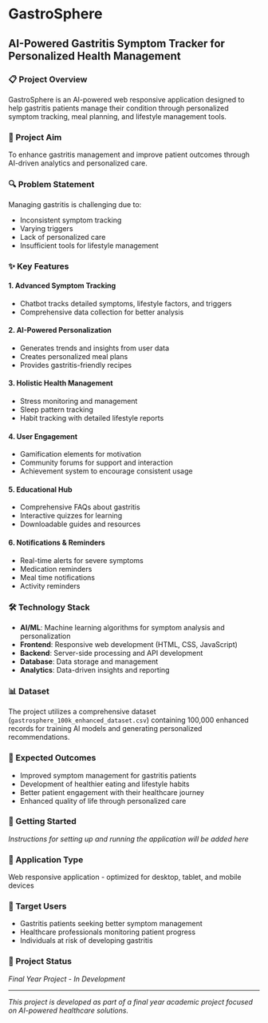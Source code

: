 # GastroSphere
## AI-Powered Gastritis Symptom Tracker for Personalized Health Management

### 📋 Project Overview
GastroSphere is an AI-powered web responsive application designed to help gastritis patients manage their condition through personalized symptom tracking, meal planning, and lifestyle management tools.

### 🎯 Project Aim
To enhance gastritis management and improve patient outcomes through AI-driven analytics and personalized care.

### 🔍 Problem Statement
Managing gastritis is challenging due to:
- Inconsistent symptom tracking
- Varying triggers
- Lack of personalized care
- Insufficient tools for lifestyle management

### ✨ Key Features

#### 1. Advanced Symptom Tracking
- Chatbot tracks detailed symptoms, lifestyle factors, and triggers
- Comprehensive data collection for better analysis

#### 2. AI-Powered Personalization
- Generates trends and insights from user data
- Creates personalized meal plans
- Provides gastritis-friendly recipes

#### 3. Holistic Health Management
- Stress monitoring and management
- Sleep pattern tracking
- Habit tracking with detailed lifestyle reports

#### 4. User Engagement
- Gamification elements for motivation
- Community forums for support and interaction
- Achievement system to encourage consistent usage

#### 5. Educational Hub
- Comprehensive FAQs about gastritis
- Interactive quizzes for learning
- Downloadable guides and resources

#### 6. Notifications & Reminders
- Real-time alerts for severe symptoms
- Medication reminders
- Meal time notifications
- Activity reminders

### 🛠️ Technology Stack
- **AI/ML**: Machine learning algorithms for symptom analysis and personalization
- **Frontend**: Responsive web development (HTML, CSS, JavaScript)
- **Backend**: Server-side processing and API development
- **Database**: Data storage and management
- **Analytics**: Data-driven insights and reporting

### 📊 Dataset
The project utilizes a comprehensive dataset (`gastrosphere_100k_enhanced_dataset.csv`) containing 100,000 enhanced records for training AI models and generating personalized recommendations.

### 🎯 Expected Outcomes
- Improved symptom management for gastritis patients
- Development of healthier eating and lifestyle habits
- Better patient engagement with their healthcare journey
- Enhanced quality of life through personalized care

### 🚀 Getting Started
*Instructions for setting up and running the application will be added here*

### 📱 Application Type
Web responsive application - optimized for desktop, tablet, and mobile devices

### 👥 Target Users
- Gastritis patients seeking better symptom management
- Healthcare professionals monitoring patient progress
- Individuals at risk of developing gastritis

### 📝 Project Status
*Final Year Project - In Development*

---

*This project is developed as part of a final year academic project focused on AI-powered healthcare solutions.*
